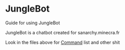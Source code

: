 # JungleBot
Guide for using JungleBot

JungleBot is a chatbot created for sanarchy.minecra.fr

Look in the files above for [Command]([https://www.google.com](https://github.com/PeeBob/JungleBot/blob/main/Commands)https://github.com/PeeBob/JungleBot/blob/main/Commands) list and other shit
